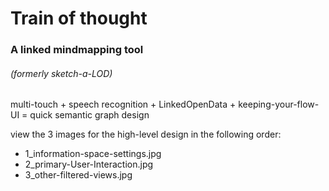 # Train of thought

### A linked mindmapping tool

###### (formerly sketch-a-LOD)
multi-touch + speech recognition + LinkedOpenData + keeping-your-flow-UI = quick semantic graph design

view the 3 images for the high-level design in the following order:
- 1_information-space-settings.jpg
- 2_primary-User-Interaction.jpg
- 3_other-filtered-views.jpg
